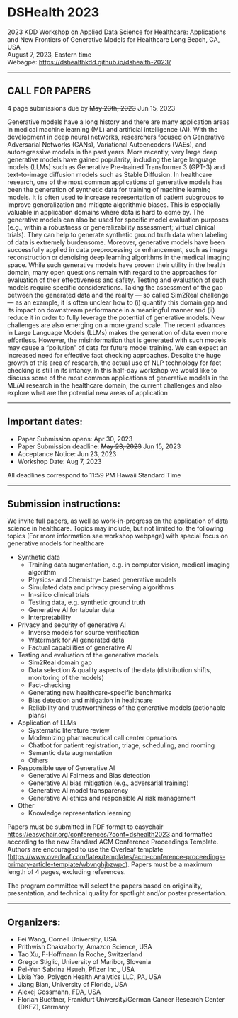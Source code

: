 # DSHealth 2023

2023 KDD Workshop on Applied Data Science for Healthcare: Applications and New Frontiers of Generative Models for Healthcare
Long Beach, CA, USA  
August 7, 2023, Eastern time  
Webagpe: https://dshealthkdd.github.io/dshealth-2023/  

---------------------------------
CALL FOR PAPERS
---------------------------------

4 page submissions due by ~~May 23th, 2023~~ Jun 15, 2023

Generative models have a long history and there are many application areas in
medical machine learning (ML) and artificial intelligence (AI). With the
development in deep neural networks, researchers focused on Generative
Adversarial Networks (GANs), Variational Autoencoders (VAEs), and
autoregressive models in the past years. More recently, very large deep
generative models have gained popularity, including the large language models
(LLMs) such as Generative Pre-trained Transformer 3 (GPT-3) and text-to-image
diffusion models such as Stable Diffusion. In healthcare research, one of the
most common applications of generative models has been the generation of
synthetic data for training of machine learning models. It is often used to
increase representation of patient subgroups to improve generalization and
mitigate algorithmic biases. This is especially valuable in application domains
where data is hard to come by. The generative models can also be used for
specific model evaluation purposes (e.g., within a robustness or
generalizability assessment; virtual clinical trials). They can help to
generate synthetic ground truth data when labeling of data is extremely
burdensome. Moreover, generative models have been successfully applied in data
preprocessing or enhancement, such as image reconstruction or denoising deep
learning algorithms in the medical imaging space. While such generative models
have proven their utility in the health domain, many open questions remain with
regard to the approaches for evaluation of their effectiveness and safety.
Testing and evaluation of such models require specific considerations. Taking
the assessment of the gap between the generated data and the reality — so
called Sim2Real challenge — as an example, it is often unclear how to (i)
quantify this domain gap and its impact on downstream performance in a
meaningful manner and (ii) reduce it in order to fully leverage the potential
of generative models. New challenges are also emerging on a more grand scale.
The recent advances in Large Language Models (LLMs) makes the generation of
data even more effortless. However, the misinformation that is generated with
such models may cause a “pollution” of data for future model training. We can
expect an increased need for effective fact checking approaches. Despite the
huge growth of this area of research, the actual use of NLP technology for fact
checking is still in its infancy. In this half-day workshop we would like to
discuss some of the most common applications of generative models in the ML/AI
research in the healthcare domain, the current challenges and also explore what
are the potential new areas of application

--------------------------
Important dates:
--------------------------

* Paper Submission opens: Apr 30, 2023
* Paper Submission deadline: ~~May 23, 2023~~ Jun 15, 2023
* Acceptance Notice: Jun 23, 2023
* Workshop Date: Aug 7, 2023

All deadlines correspond to 11:59 PM Hawaii Standard Time 

---------------------------------
Submission instructions:
---------------------------------

We invite full papers, as well as work-in-progress on the application of data
science in healthcare. Topics may include, but not limited to, the following
topics (For more information see workshop webpage) with special focus on
generative models for healthcare
 

* Synthetic data
  - Training data augmentation, e.g. in computer vision, medical imaging algorithm
  - Physics- and Chemistry- based generative models
  - Simulated data and privacy preserving algorithms 
  - In-silico clinical trials
  - Testing data, e.g. synthetic ground truth
  - Generative AI for tabular data
  - Interpretability
* Privacy and security of generative AI
  - Inverse models for source verification
  - Watermark for AI generated data
  - Factual capabilities of generative AI
* Testing and evaluation of the generative models
  - Sim2Real domain gap
  - Data selection & quality aspects of the data (distribution shifts, monitoring of the models)
  - Fact-checking
  - Generating new healthcare-specific benchmarks
  - Bias detection and mitigation in healthcare
  - Reliability and trustworthiness of the generative models (actionable plans)
* Application of LLMs
  - Systematic literature review
  - Modernizing pharmaceutical call center operations
  - Chatbot for patient registration, triage, scheduling, and rooming
  - Semantic data augmentation
  - Others
* Responsible use of Generative AI
  - Generative AI Fairness and Bias detection
  - Generative AI bias mitigation (e.g., adversarial training)
  - Generative AI model transparency
  - Generative AI ethics and responsible AI risk management
* Other
  - Knowledge representation learning

Papers must be submitted in PDF format to easychair
https://easychair.org/conferences/?conf=dshealth2023 and formatted according to
the new Standard ACM Conference Proceedings Template. Authors are encouraged to
use the Overleaf template
(https://www.overleaf.com/latex/templates/acm-conference-proceedings-primary-article-template/wbvnghjbzwpc).
Papers must be a maximum length of 4 pages, excluding references.

The program committee will select the papers based on originality,
presentation, and technical quality for spotlight and/or poster presentation.

---------------------------------
Organizers:
---------------------------------

* Fei Wang, Cornell University, USA
* Prithwish Chakraborty, Amazon Science, USA
* Tao Xu, F-Hoffmann la Roche, Switzerland
* Gregor Stiglic, University of Maribor, Slovenia
* Pei-Yun Sabrina Hsueh, Pfizer Inc., USA
* Lixia Yao, Polygon Health Analytics LLC, PA, USA
* Jiang Bian, University of Florida, USA
* Alexej Gossmann, FDA, USA
* Florian Buettner, Frankfurt University/German Cancer Research Center (DKFZ), Germany

